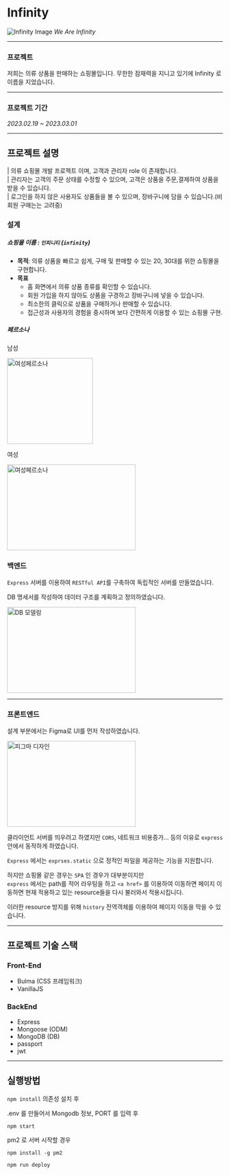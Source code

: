 # Infinity

![Infinity Image](https://img1.daumcdn.net/thumb/R1280x0/?scode=mtistory2&fname=https%3A%2F%2Fblog.kakaocdn.net%2Fdn%2FdMalsj%2FbtsEZpgd1dd%2FgjJreNfvifmM9NFBSTNST0%2Fimg.png)
_We Are Infinity_

---

### 프로젝트

저희는 의류 상품을 판매하는 쇼핑몰입니다.
무한한 잠재력을 지니고 있기에 Infinity 로 이름을 지었습니다.

---

### 프로젝트 기간

_2023.02.19 ~ 2023.03.01_

---

## 프로젝트 설명

| 의류 쇼핑몰 개발 프로젝트 이며, 고객과 관리자 role 이 존재합니다.  
| 관리자는 고객의 주문 상태를 수정할 수 있으며, 고객은 상품을 주문,결제하여 상품을 받을 수 있습니다.  
| 로그인을 하지 않은 사용자도 상품들을 볼 수 있으며, 장바구니에 담을 수 있습니다.(비회원 구매는는 고려중)

### 설계

##### 쇼핑몰 이름 : `인피니티` (`infinity`)

- **목적**: 의류 상품을 빠르고 쉽게, 구매 및 판매할 수 있는 20, 30대를 위한 쇼핑몰을 구현합니다.
- **목표**
  - 홈 화면에서 의류 상품 종류를 확인할 수 있습니다.
  - 회원 가입을 하지 않아도 상품을 구경하고 장바구니에 넣을 수 있습니다.
  - 최소한의 클릭으로 상품을 구매하거나 판매할 수 있습니다.
  - 접근성과 사용자의 경험을 중시하며 보다 간편하게 이용할 수 있는 쇼핑몰 구현.

##### 페르소나

남성

<!-- 남성페르소나 이미지 -->
<img src="https://img1.daumcdn.net/thumb/R1280x0/?scode=mtistory2&fname=https%3A%2F%2Fblog.kakaocdn.net%2Fdn%2FbD2c0y%2FbtsE9LQnqLY%2FmDZhxo6QEqbNDy2oApKFP0%2Fimg.png" alt="여성페르소나" width="200px" height="200px">

여성

<!-- 여성페르소나 이미지 -->
<img src="https://img1.daumcdn.net/thumb/R1280x0/?scode=mtistory2&fname=https%3A%2F%2Fblog.kakaocdn.net%2Fdn%2Fc5IVaR%2FbtsE9GVSCyr%2FA1o27EIevvjwDlk5wjwf51%2Fimg.png" alt="여성페르소나" width="300px" height="200px">

### 백엔드

`Express` 서버를 이용하여 `RESTful API`를 구축하여 독립적인 서버를 만들었습니다.

DB 명세서를 작성하여 데이터 구조를 계획하고 정의하였습니다.

<!-- 백엔드 DB 모델링 이미지 -->
<img src="https://img1.daumcdn.net/thumb/R1280x0/?scode=mtistory2&fname=https%3A%2F%2Fblog.kakaocdn.net%2Fdn%2FopYqY%2FbtsFt3CLwwY%2F7EDVrTXtgvJJFZZyPA7KY0%2Fimg.png" alt="DB 모델링" width="300px" height="200px">

---

### 프론트엔드

설계 부분에서는 Figma로 UI를 먼저 작성하였습니다.

<img src="https://img1.daumcdn.net/thumb/R1280x0/?scode=mtistory2&fname=https%3A%2F%2Fblog.kakaocdn.net%2Fdn%2FqoNhx%2FbtsFb5UrsWB%2F3tXx26uzikNKaNiVgn5FMK%2Fimg.png" alt="피그마 디자인" width="300px" height="200px">

클라이언트 서버를 띄우려고 하였지만 `CORS`, 네트워크 비용증가... 등의 이유로 `express` 안에서 동작하게 하였습니다.

`Express` 에서는 `exprses.static` 으로 정적인 파일을 제공하는 기능을 지원합니다.

하지만 쇼핑몰 같은 경우는 `SPA` 인 경우가 대부분이지만  
`express` 에서는 path를 적어 라우팅을 하고 `<a href>` 를 이용하여 이동하면 페이지 이동하면
현재 적용하고 있는 resource들을 다시 불러와서 적용시킵니다.

이러한 resource 방지를 위해 `history` 전역객체를 이용하여 페이지 이동을 막을 수 있습니다.

---

## 프로젝트 기술 스택

### Front-End

- Bulma (CSS 프레임워크)
- VanillaJS

### BackEnd

- Express
- Mongoose (ODM)
- MongoDB (DB)
- passport
- jwt

---

## 실행방법

`npm install` 의존성 설치 후

.env 를 만들어서 Mongodb 정보, PORT 를 입력 후

`npm start`

pm2 로 서버 시작할 경우

```shell
npm install -g pm2

npm run deploy
```
